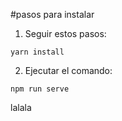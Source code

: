 #pasos para instalar 
1. Seguir estos pasos: 

```
yarn install
```

2. Ejecutar el comando: 

```
npm run serve
```

lalala
